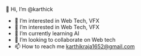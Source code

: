 👋 Hi, I’m @karthick
- 👀 I’m interested in Web Tech, VFX
- 👀 I’m interested in Web Tech, VFX
- 🌱 I’m currently learning AI
- 💞️ I’m looking to collaborate on Web tech
- 📫 How to reach me karthikraja1652@gmail.com
